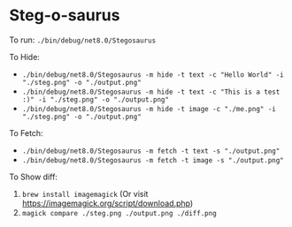 # Steg-o-saurus

To run: `./bin/debug/net8.0/Stegosaurus`

To Hide:

* `./bin/debug/net8.0/Stegosaurus -m hide -t text -c "Hello World" -i "./steg.png" -o "./output.png"`
* `./bin/debug/net8.0/Stegosaurus -m hide -t text -c "This is a test :)" -i "./steg.png" -o "./output.png"`
* `./bin/debug/net8.0/Stegosaurus -m hide -t image -c "./me.png" -i "./steg.png" -o "./output.png"`

To Fetch:

* `./bin/debug/net8.0/Stegosaurus -m fetch -t text -s "./output.png"`
* `./bin/debug/net8.0/Stegosaurus -m fetch -t image -s "./output.png"`

To Show diff:

1. `brew install imagemagick` (Or visit https://imagemagick.org/script/download.php)
2. `magick compare ./steg.png ./output.png ./diff.png`
